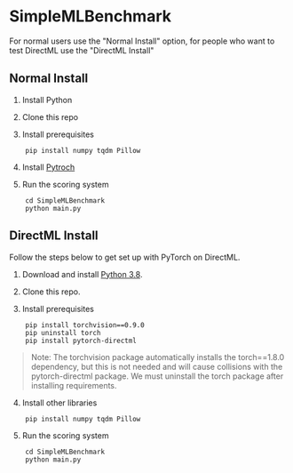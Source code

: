 # SimpleMLBenchmark

For normal users use the "Normal Install" option, for people who want to test DirectML use the "DirectML Install"

## Normal Install

1. Install Python

2. Clone this repo

3. Install prerequisites 
```
    pip install numpy tqdm Pillow  
```

4. Install [Pytroch](https://pytorch.org/get-started/locally/)

5. Run the scoring system 

```
    cd SimpleMLBenchmark
    python main.py
```

## DirectML Install
Follow the steps below to get set up with PyTorch on DirectML.

1.	Download and install [Python 3.8](https://www.python.org/downloads/release/python-380/).

2. Clone this repo.	

3. Install prerequisites
```
    pip install torchvision==0.9.0
    pip uninstall torch
    pip install pytorch-directml
```

> Note: The torchvision package automatically installs the torch==1.8.0 dependency, but this is not needed and will cause collisions with the pytorch-directml package. We must uninstall the torch package after installing requirements.

4. Install other libraries 

```
    pip install numpy tqdm Pillow  
```

5. Run the scoring system 

```
    cd SimpleMLBenchmark
    python main.py
```
